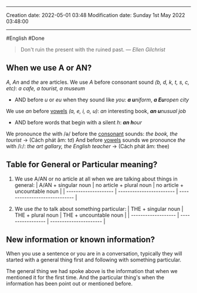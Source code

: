 
----
Creation date: 2022-05-01 03:48
Modification date: Sunday 1st May 2022 03:48:00

----

#English 
#Done  

> Don't ruin the present with the ruined past.
> — <cite>Ellen Gilchrist</cite>
<h2>When we use A or AN?</h2>

*A, An* and *the* are articles. We use *A* before consonant sound *(b, d, k, t, s, c, etc)*: *a cafe, a tourist, a museum*
* AND before *u* or *eu* when they sound like *you*: ***a u**niform*, ***a Eu**ropen city*

We use *an* before <u>vowels</u> *(a, e, i, o, u)*: *an* interesting book, ***an u**nusual job* 
- AND before words that begin with a silent *h*: ***an h**our* 

We pronounce *the* with /ə/ before the <u>consonant</u> sounds: *the book, the tourist* -> (Cách phát âm: tơ)
And before <u>vowels</u> sounds we pronounce *the* with /i:/: *the art gallary, the English teacher* -> (Cách phát âm: thee)

<h2>Table for General or Particular meaning?</h2>

1. We use A/AN or no article at all when we are talking about things in general: 
| A/AN + singular noun | no article + plural noun | no article + uncountable noun |
| -------------------- | ------------------------ | ----------------------------- |

2. We use *the* to talk about something particular:
| THE + singular noun | THE + plural noun | THE + uncountable noun |
| ------------------- | ----------------- | ---------------------- |

<h2>New information or known information?</h2>
When you use a sentence or you are in a conversation, typically they will started with a general thing first and following with something particular.

The general thing we had spoke above is the information that when we mentioned it for the first time.
And the particular thing's when the information has been point out or mentioned before.